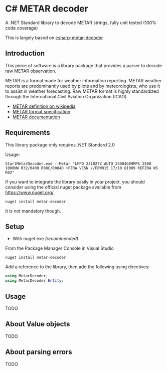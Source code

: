 
C# METAR decoder
=================
A .NET Standard library to decode METAR strings, fully unit tested (100% code coverage)

This is largely based on [csharp-metar-decoder](https://github.com/SafranCassiopee/csharp-metar-decoder)

Introduction
------------

This piece of software is a library package that provides a parser to decode raw METAR observation.

METAR is a format made for weather information reporting. METAR weather reports are predominantly used by pilots and by meteorologists, who use it to assist in weather forecasting.
Raw METAR format is highly standardized through the International Civil Aviation Organization (ICAO).

*    [METAR definition on wikipedia](http://en.wikipedia.org/wiki/METAR)
*    [METAR format specification](http://www.wmo.int/pages/prog/www/WMOCodes/WMO306_vI1/VolumeI.1.html)
*    [METAR documentation](http://meteocentre.com/doc/metar.html)

Requirements
------------

This library package only requires .NET Standard 2.0

Usage:

```shell
StartMetarDecoder.exe --Metar "LFPO 231027Z AUTO 24004G09MPS 2500 1000NW R32/0400 R08C/0004D +FZRA VCSN //FEW015 17/10 Q1009 REFZRA WS R03"
```

If you want to integrate the library easily in your project, you should consider using the official nuget package available from https://www.nuget.org/.

```
nuget install metar-decoder
```

It is not mandatory though.

Setup
-----

- With nuget.exe *(recommended)*

From the Package Manager Console in Visual Studio

```shell
nuget install metar-decoder
```

Add a reference to the library, then add the following using directives:

```csharp
using MetarDecoder;
using MetarDecoder.Entity;
```

Usage
-----
TODO

About Value objects
-------------------
TODO


About parsing errors
--------------------
TODO